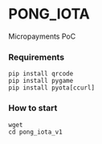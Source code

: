 # PONG_IOTA
Micropayments PoC

### Requirements
```
pip install qrcode
pip install pygame
pip install pyota[ccurl]
```
### How to start
```
wget 
cd pong_iota_v1

